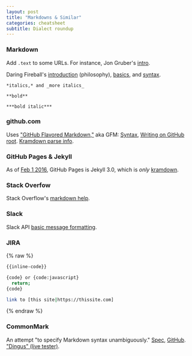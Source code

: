 ```yaml
---
layout: post
title: "Markdowns & Similar"
categories: cheatsheet
subtitle: Dialect roundup
---
```


### Markdown

Add `.text` to some URLs. For instance, Jon Gruber's [intro].

Daring Fireball's [introduction] (philosophy), [basics], and [syntax].

[intro]: http://daringfireball.net/projects/markdown/basics.text
[introduction]: http://daringfireball.net/projects/markdown/ "Daring Fireball markdown introduction"
[basics]: http://daringfireball.net/projects/markdown/ "Daring Fireball markdown basics"
[syntax]: http://daringfireball.net/projects/markdown/basics "Daring Fireball markdown syntax"

```
*italics,* and _more italics_

**bold**

***bold italic***
```


### github.com

Uses ["GitHub Flavored Markdown,"] aka GFM: [Syntax], [Writing on GitHub root](https://help.github.com/categories/writing-on-github/). [Kramdown parse info].

["GitHub flavored markdown,"]: https://help.github.com/articles/getting-started-with-writing-and-formatting-on-github/
[Syntax]: https://help.github.com/articles/basic-writing-and-formatting-syntax/
[Writing on GitHub root]: https://help.github.com/categories/writing-on-github/
[Kramdown parse info]: http://kramdown.gettalong.org/parser/gfm.html


### GitHub Pages & Jekyll

As of [Feb 1 2016], GitHub Pages is Jekyll 3.0, which is *only* [kramdown].

[kramdown]: http://kramdown.gettalong.org/
[Feb 1 2016]: https://github.com/blog/2100-github-pages-now-faster-and-simpler-with-jekyll-3-0







### Stack Overfow

Stack Overflow's [markdown help].

[markdown help]: http://stackoverflow.com/editing-help


### Slack

Slack API [basic message formatting].

[basic message formatting]: https://api.slack.com/docs/message-formatting


### JIRA

{% raw %}
```bash
{{inline-code}}

{code} or {code:javascript}
  return;
{code}

link to [this site|https://thissite.com]
```
{% endraw %}



### CommonMark

An attempt "to specify Markdown syntax unambiguously." [Spec], [GitHub]. ["Dingus" (live tester)].

[GitHub]: https://github.com/jgm/CommonMark
[Spec]: http://spec.commonmark.org/0.26/
["Dingus" (live tester)]: http://spec.commonmark.org/dingus/
